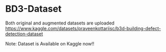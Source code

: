 # BD3-Dataset
Both original and augmented datasets are uploaded
https://www.kaggle.com/datasets/praveenkottariisc/b3d-building-defect-detection-dataset

Note: Dataset is Available on Kaggle now!!
